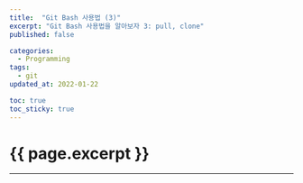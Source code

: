 ```yaml
---
title:  "Git Bash 사용법 (3)"
excerpt: "Git Bash 사용법을 알아보자 3: pull, clone"
published: false

categories:
  - Programming
tags:
  - git
updated_at: 2022-01-22

toc: true
toc_sticky: true
---
```

# {{ page.excerpt }}
---
